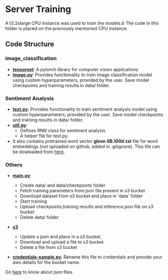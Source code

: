 # Server Training

A t3.2xlarge CPU instance was used to train the models.b The code in this folder is placed on the previously mentioned CPU instance.

## Code Structure

### image_classification

- **[tensornet](image_classification/tensornet)**: A pytorch library for computer vision applications
- **[image.py](image_classification/image.py)**: Provides functionality to train image classification model using custom hyperparameters, provided by the user. Save model checkpoints and training results in data/ folder.

### Sentiment Analysis

- **[text.py](sentiment_analysis/text.py)**: Provides functionality to train sentiment analysis model using custom hyperparameters, provided by the user. Save model checkpoints and training results in data/ folder.
- **[util.py](sentiment_analysis/util.py)**:
  - Defines RNN class for sentiment analysis
  - A helper file for text.py.
- It also contains pretrained word vector **glove.6B.100d.txt** file for word embeddings (not uploaded on github, added in .gitignore). This file can be dowloaded from [here](https://nlp.stanford.edu/projects/glove/).

### Others

- **[main.py](main.py)**:

  - Create data/ and data/checkpoints folder
  - Fetch training parameters from json file present in s3 bucket
  - Download dataset from s3 bucket and place in 'data' folder
  - Start training
  - Upload checkpoints,training results and inference.json file on s3 bucket
  - Delete data/ folder

- **[s3](S3.py)**

  - Update a json and place in a s3 bucket,
  - Download and upload a file to s3 bucket.
  - Delete a file from s3 bucket

- **[credentials-sample.py](credentials-sample.py)**: Rename this file to credentials and provide your aws details for the bucket name.

Go [here](../data_json/README.md) to know about json files.
